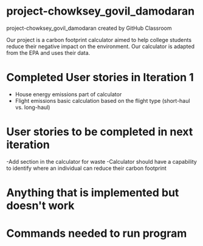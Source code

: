 # project-chowksey_govil_damodaran
project-chowksey_govil_damodaran created by GitHub Classroom

Our project is a carbon footprint calculator aimed to help college students reduce their negative impact on the environment. Our calculator is adapted from the EPA and uses their data.


# Completed User stories in Iteration 1
- House energy emissions part of calculator
- Flight emissions basic calculation based on the flight type (short-haul vs. long-haul)

# User stories to be completed in next iteration
-Add section in the calculator for waste
-Calculator should have a capability to identify where an individual can reduce their carbon footprint

# Anything that is implemented but doesn't work

# Commands needed to run program
